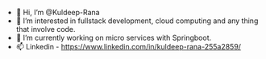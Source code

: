 - 👋 Hi, I’m @Kuldeep-Rana
- 👀 I’m interested in fullstack development, cloud computing and any thing that involve code.  
- 🌱 I’m currently working on micro services with Springboot. 
- 📫 Linkedin - https://www.linkedin.com/in/kuldeep-rana-255a2859/

<!---
Kuldeep-Rana/Kuldeep-Rana is a ✨ special ✨ repository because its `README.md` (this file) appears on your GitHub profile.
You can click the Preview link to take a look at your changes.
--->

